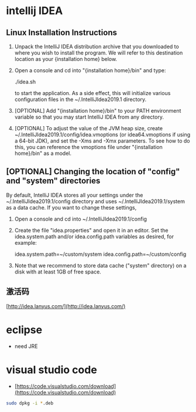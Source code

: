 # intellij IDEA

  Linux Installation Instructions
  ------------------------------------------------------------------------------
  1. Unpack the IntelliJ IDEA distribution archive that you downloaded to
     where you wish to install the program. We will refer to this destination
     location as your {installation home} below.

  2. Open a console and cd into "{installation home}/bin" and type:

       ./idea.sh

     to start the application. As a side effect, this will initialize various
     configuration files in the ~/.IntelliJIdea2019.1 directory.

  3. [OPTIONAL] Add "{installation home}/bin" to your PATH environment
     variable so that you may start IntelliJ IDEA from any directory.

  4. [OPTIONAL] To adjust the value of the JVM heap size, create
      ~/.IntelliJIdea2019.1/config/idea.vmoptions (or idea64.vmoptions
      if using a 64-bit JDK), and set the -Xms and -Xmx parameters. To see how
      to do this, you can reference the vmoptions file under
      "{installation home}/bin" as a model.

  [OPTIONAL] Changing the location of "config" and "system" directories
  ------------------------------------------------------------------------------
  By default, IntelliJ IDEA stores all your settings under the ~/.IntelliJIdea2019.1/config
  directory and uses ~/.IntelliJIdea2019.1/system as a data cache.
  If you want to change these settings,

  1. Open a console and cd into ~/.IntelliJIdea2019.1/config

  2. Create the file "idea.properties" and open it in an editor. Set the
     idea.system.path and/or idea.config.path variables as desired, for
     example:

     idea.system.path=~/custom/system
     idea.config.path=~/custom/config

  3. Note that we recommend to store data cache ("system" directory) on a disk
     with at least 1GB of free space.
     
激活码
-----------------------------------------------
[http://idea.lanyus.com/](http://idea.lanyus.com/)

# eclipse

- need JRE

# visual studio code

- [https://code.visualstudio.com/download](https://code.visualstudio.com/download)
```bash
sudo dpkg -i *.deb
```
<!--stackedit_data:
eyJoaXN0b3J5IjpbNTk1MjE1NTcxLDc0OTgyMDI5LDQ2NDQzND
czLC0yMDg4NzQ2NjEyXX0=
-->
